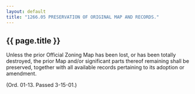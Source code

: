 ```yaml
---
layout: default 
title: "1266.05 PRESERVATION OF ORIGINAL MAP AND RECORDS."
---
```


{{ page.title }}
----------------

Unless the prior Official Zoning Map has been lost, or has been totally
destroyed, the prior Map and/or significant parts thereof remaining
shall be preserved, together with all available records pertaining to
its adoption or amendment.

(Ord. 01-13. Passed 3-15-01.)
